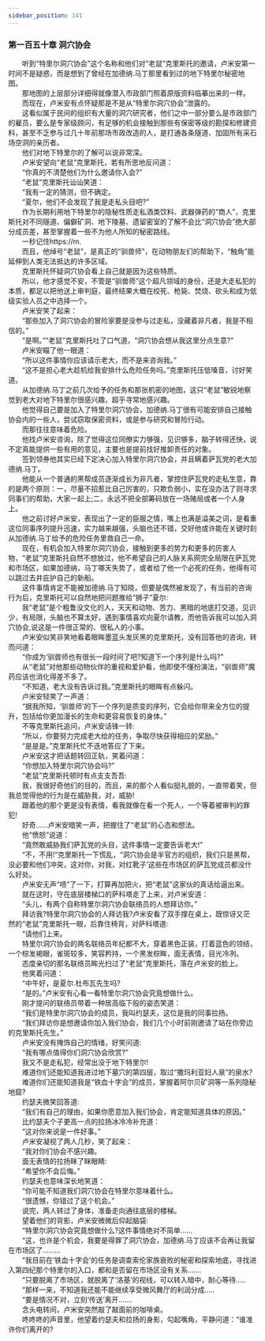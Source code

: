 ```yaml
---
sidebar_position: 141
---
```

### 第一百五十章 洞穴协会  


　　听到“特里尔洞穴协会”这个名称和他们对“老鼠”克里斯托的邀请，卢米安第一时间不是疑惑，而是想到了曾经在加德纳.马丁那里看到过的地下特里尔秘密地图。  
　　那地图的上层部分详细得就像潜入市政部门照着原版资料临摹出来的一样。  
　　而现在，卢米安有点怀疑那是不是从“特里尔洞穴协会”泄露的。  
　　这看似属于民间的组织有大量的洞穴研究者，他们之中一部分要么是市政部门的雇员，要么是专家级顾问，有足够的机会接触到那些有保密等级的勘探和修建资料，甚至不乏参与过几十年前那场市政改造的人，是打通各条隧道、加固所有采石场空洞的亲历者。  
　　他们对地下特里尔的了解可以说非常深。  
　　卢米安望向“老鼠”克里斯托，若有所思地反问道：  
　　“你真的不清楚他们为什么邀请你入会?”  
　　“老鼠”克里斯托讪讪笑道：  
　　“我有一定的猜测，但不确定。  
　　“夏尔，他们不会发现了我是走私头目吧?”  
　　作为长期利用地下特里尔的隐秘性质走私酒类饮料、武器弹药的“商人”，克里斯托对不同隧道、偏僻矿洞、地下陵墓、遗留密室的了解不会比“洞穴协会”绝大部分成员差，甚至掌握着一些不为他人所知的秘密路线。  
　　一秒记住https://m.  
　　而且，他绰号“老鼠”，是真正的“驯兽师”，在动物朋友们的帮助下，“触角”能延伸到人类无法抵达的许多区域。  
　　克里斯托怀疑洞穴协会看上自己就是因为这些特质。  
　　所以，他才感觉不安，不管是“驯兽师”这个超凡领域的身份，还是大走私犯的本质，都足以把他送上审判庭，最终结果大概在绞死、枪毙、焚烧、砍头和成为低级实验人员之中选择一个。  
　　卢米安笑了起来：  
　　“那些加入了洞穴协会的冒险家要是没参与过走私，没藏着非凡者，我是不相信的。”  
　　“是啊。”“老鼠”克里斯托吐了口气道，“洞穴协会想从我这里分点生意?”  
　　卢米安瞄了他一眼道：  
　　“所以这件事情你应该请示老大，而不是来咨询我。”  
　　“这不是担心老大趁机给我安排什么危险任务吗。”克里斯托压低嗓音，讨好笑道。  
　　从加德纳.马丁之前几次给予的任务和那张机密的地图，这只“老鼠”敏锐地察觉到老大对地下特里尔很感兴趣，超乎寻常地感兴趣。  
　　他觉得自己要是加入了特里尔洞穴协会，加德纳.马丁很有可能安排自己接触协会内的一些人，尝试窃取保密资料，或是参与研究和冒险行动。  
　　而那往往意味着危险。  
　　他找卢米安咨询，除了觉得这位同僚实力够强，见识够多，脑子转得还快，说不定真能提供一些有用的意见，主要也是提前找好推卸责任的对象。  
　　签到领券他其实已经下定决心加入特里尔洞穴协会，并且瞒着萨瓦党的老大加德纳.马丁。  
　　他能从一个普通的黑帮成员逐渐成长为非凡者，掌控住萨瓦党的走私生意，靠的是两个原则：一，尽量不招惹比自己厉害的，只欺负弱小，实在没办法了则寻求同事们的帮助，大家一起上;二，永远不把全部筹码放在一场赌局或者一个人身上。  
　　他之前讨好卢米安，表现出了一定的臣服之情，嘴上也满是溢美之词，是看重这位同事序列提升迅速，实力越来越强，头脑也还不错，交好他或许能在关键时刻从加德纳.马丁给予的危险任务里救自己一命。  
　　现在，有机会加入特里尔洞穴协会，接触到更多的势力和更多的厉害人物，“老鼠”克里斯托自然不想放过，他不希望自己的人脉关系网完全局限在萨瓦党和市场区，如果加德纳，马丁哪天失势了，或者给了他一个必死的任务，他得有可以跳过去并庇护自己的新船。  
　　这件事情肯定不能被加德纳.马丁知晓，但要是偶然被发现了，有当前的咨询行为后，克里斯托可以自然地把问题推给“狮子”夏尔:  
　　我“老鼠”是个粗鲁没文化的人，天天和动物、苦力、黑暗的地底打交道，见识少，有局限，头脑也不算太好，遇到事情喜欢向夏尔请教，而他告诉我可以加入洞穴协会,说这是一件很正常的、很私人的小事。  
　　卢米安似笑非笑地看着眼眸墨蓝头发灰黑的克里斯托，没有回答他的咨询，转而问道：  
　　“你成为‘驯兽师也有很长一段时间了吧?知道下一个序列是什么吗?”  
　　从“老鼠”对他那些动物伙伴的重视和爱护看，他即使不懂扮演法，“驯兽师”魔药应该也消化得差不多了。  
　　“不知道，老大没有告诉过我。”克里斯托的眼眸有点躲闪。  
　　卢米安轻笑了一声道：  
　　“据我所知，‘驯兽师’的下一个序列是质变的序列，它会给你带来全方位的提升，包括给你更加漫长的生命和更容易恢复的身体。”  
　　不等克里斯托追问，卢米安话锋一转:  
　　“所以，你要努力完成老大给的任务，争取尽快获得相应的奖励。”  
　　“是是是。”克里斯托忙不迭地答应了下来。  
　　卢米安这才把话题转回正轨，笑着问道：  
　　“你想加入特里尔洞穴协会吗?”  
　　“老鼠”克里斯托顿时有点支支吾吾:  
　　我，我很好奇他们的目的，而且，来的那个人看似挺礼貌的，一直带着笑，但我总觉得他的行为是在威胁我，对，威胁!  
　　跟着他的那个更是没有表情，看我就像在看一个死人，一个等着被审判的罪犯!  
　　好奇……卢米安暗笑一声，把握住了“老鼠”的心态和想法。  
　　他“愤怒”说道：  
　　“竟然敢威胁我们萨瓦党的头目，这件事情一定要告诉老大!”  
　　“不，不用!”克里斯托一下慌乱，“洞穴协会是半官方的组织，我们只是黑帮，没必要和他们冲突，这对你，对我，对红靴子’这些在市场区的萨瓦党成员都没什么好处。  
　　卢米安无声“啧”了一下，打算再加把火，把“老鼠”这家伙的真话给逼出来。  
　　就在这时，守在底层楼梯口的萨科塔走了上来，对卢米安道：  
　　“头儿，有两个自称特里尔洞穴协会联络员的人想拜访你。”  
　　拜访我?特里尔洞穴协会的人拜访我?卢米安看了双手撑在桌上，既惊讶又茫然的“老鼠”克里斯托一眼，后靠住椅背，对萨科塔道:  
　　“请他们上来。  
　　特里尔洞穴协会的两名联络员年纪都不大，穿着黑色正装，打着蓝色的领结，一个棕发褐眼，雀斑较多，笑容矜持，一个黑发棕眸，面无表情，目光冷冽。  
　　态度亲切的那名联络员眸光扫过了“老鼠”克里斯托，落在卢米安的脸上。  
　　他笑着问道：  
　　“中午好，是夏尔.杜布瓦先生吗?  
　　“是的。”卢米安有心看一看特里尔洞穴协会究竟想做什么。  
　　刚才提问的联络员带着一种居高临下般的姿态笑道：  
　　“我们是特里尔洞穴协会的成员，我叫约瑟夫，这位是我的同事拉扬。  
　　“我们拜访你是想邀请你加入我们协会，我们几个小时前刚邀请了站在你旁边的克里斯托先生。”  
　　卢米安没有掩饰自己的情绪，好笑问道:  
　　“我有哪点值得你们洞穴协会欣赏?”  
　　我又不是走私犯，经常出没于地下特里尔!  
　　难道你们还能知道我进过地下墓穴的第四层，取过“撒玛利亚妇人泉”的泉水?  
　　难道你们还能知道我是“铁血十字会”的成员，掌握着阿尔贝矿洞等一系列隐秘地窟?  
　　约瑟夫微笑回答道:  
　　“我们有自己的理由，如果你愿意加入我们协会，肯定能知道具体的原因。”  
　　比约瑟夫个子更高一点的拉扬冰冷冷补充道：  
　　“这对你来说是一件好事。”  
　　卢米安凝视了两人几秒，笑了起来：  
　　“我对你们协会不感兴趣。  
　　面无表情的拉扬眯了眯眼睛:  
　　“希望你不会后悔。”  
　　约瑟夫也意味深长地笑道：  
　　“你可能不知道我们洞穴协会在特里尔意味着什么。  
　　“很遗憾，你错过了这个机会。”  
　　说完，两人转过了身体，准备走向通往底层的楼梯。  
　　望着他们的背影，卢米安微微后仰起脑袋:  
　　“特里尔洞穴协会究竟想做什么?这件事情绝对不简单.…..  
　　“这，也许是个机会，我要是得罪了洞穴协会，加德纳.马丁应该不会再让我留在市场区了……...  
　　“我目前在‘铁血十字会’的任务是调查索伦家族衰败的秘密和探索地底，寻找进入第四纪那个特里尔的入口，都和是否留在市场区没有关系…….  
　　“只要脱离了市场区，就脱离了‘洛基’的视线，可以转入暗中，耐心等待.….  
　　“那样一来，不知道我还能不能继续享受微风舞厅的利润分成…..  
　　“要是情况不对，立刻‘传送’离开…….  
　　念头电转间，卢米安突然敲了敲面前的咖啡桌。  
　　咚咚咚的声音里，他望着约瑟夫和拉扬的身影，勾起嘴角，平静问道：“谁准许你们离开的?  
